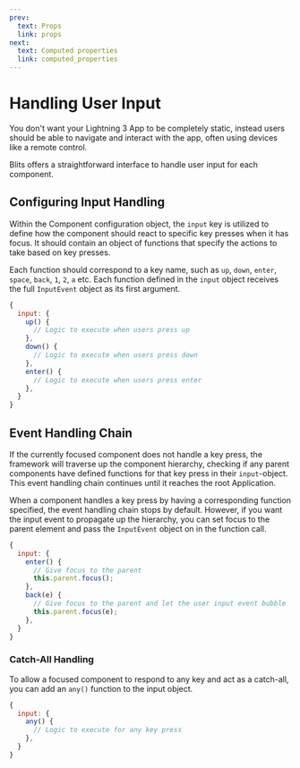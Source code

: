 ```yaml
---
prev:
  text: Props
  link: props
next:
  text: Computed properties
  link: computed_properties
---
```


# Handling User Input

You don't want your Lightning 3 App to be completely static, instead users should be able to navigate and interact with the app, often using devices like a remote control.

Blits offers a straightforward interface to handle user input for each component.

## Configuring Input Handling

Within the Component configuration object, the `input` key is utilized to define how the component should react to specific key presses when it has focus. It should contain an object of functions that specify the actions to take based on key presses.

Each function should correspond to a key name, such as `up`, `down`, `enter`, `space`, `back`, `1`, `2`, `a` etc. Each function defined in the `input` object receives the full `InputEvent` object as its first argument.

```javascript
{
  input: {
    up() {
      // Logic to execute when users press up
    },
    down() {
      // Logic to execute when users press down
    },
    enter() {
      // Logic to execute when users press enter
    },
  }
}
```

## Event Handling Chain

If the currently focused component does not handle a key press, the framework will traverse up the component hierarchy, checking if any parent components have defined functions for that key press in their `input`-object. This event handling chain continues until it reaches the root Application.

When a component handles a key press by having a corresponding function specified, the event handling chain stops by default. However, if you want the input event to propagate up the hierarchy, you can set focus to the parent element and pass the `InputEvent` object on in the function call.

```javascript
{
  input: {
    enter() {
      // Give focus to the parent
      this.parent.focus();
    },
    back(e) {
      // Give focus to the parent and let the user input event bubble
      this.parent.focus(e);
    },
  }
}
```

### Catch-All Handling

To allow a focused component to respond to any key and act as a catch-all, you can add an `any()` function to the input object.

```javascript
{
  input: {
    any() {
      // Logic to execute for any key press
    },
  }
}
```
